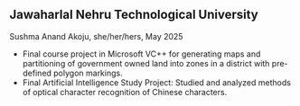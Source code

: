 ## Jawaharlal Nehru Technological University
Sushma Anand Akoju, she/her/hers, May 2025

- Final course project in Microsoft VC++ for generating maps and partitioning of government owned land into zones in a district with pre-defined polygon markings.
- Final Artificial Intelligence Study Project: Studied and analyzed methods of optical character recognition of Chinese characters.
